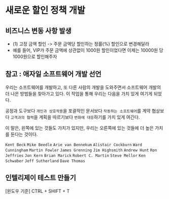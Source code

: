 # 새로운 할인 정책 개발

## 비즈니스 변동 사항 발생
- (1) 고정 금액 할인 -> 주문 금액당 할인하는 정률(%) 할인으로 변경해달라
- 예를 들어, VIP가 주문 금액에 상관없이 1000원 할인이었다면 이제는 10000원 당 1000원으로 할인해주자

## 참고 : 애자일 소프트웨어 개발 선언

우리는 소프트웨어를 개발하고, 또 다른 사람의 개발을
도와주면서 소프트웨어 개발의 더 나은 방법들을 찾아가고
있다. 이 작업을 통해 우리는 다음을 가치 있게 여기게 되었다.

공정과 도구보다 `개인과 상호작용`을
포괄적인 문서보다 `작동하는 소프트웨어`를
계약 협상보다 `고객과의 협력`을
계획을 따르기보다 `변화에 대응`하기를 가치 있게 여긴다. 

이 말은, 왼쪽에 있는 것들도 가치가 있지만,
우리는 오른쪽에 있는 것들에 더 높은 가치를 둔다는 것이다.

`Kent Beck`
`Mike Beedle`
`Arie van Bennekum`
`Alistair Cockburn`
`Ward Cunningham`
`Martin Fowler`
`James Grenning`
`Jim Highsmith`
`Andrew Hunt`
`Ron Jeffries`
`Jon Kern`
`Brian Marick`
`Robert C. Martin`
`Steve Mellor`
`Ken Schwaber`
`Jeff Sutherland`
`Dave Thomas`


## 인텔리제이 테스트 만들기
[윈도우 기준] CTRL + SHIFT + T



